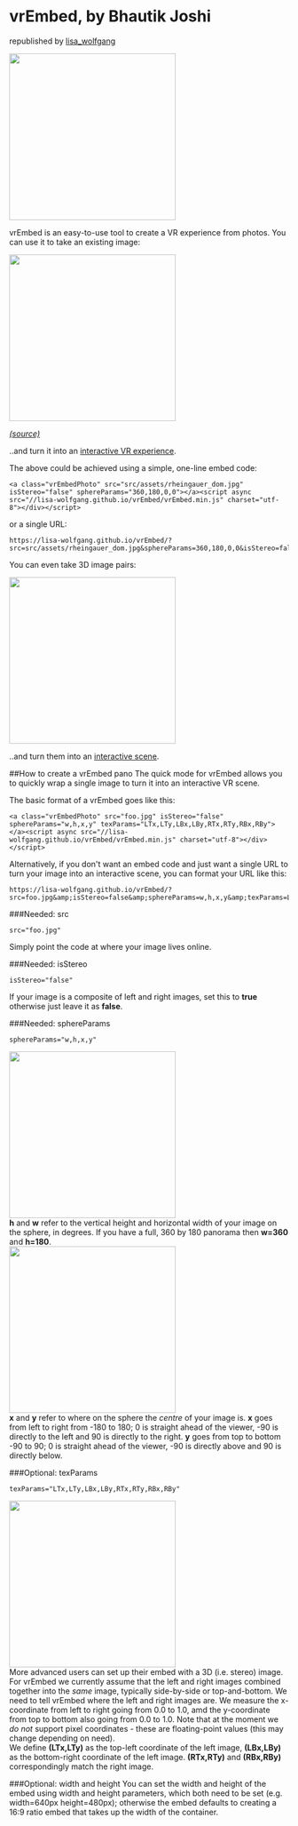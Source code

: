 # vrEmbed, by Bhautik Joshi
republished by <a href="https://scratch.mit.edu/users/lisa_wolfgang">lisa_wolfgang</a>

<img src="src/assets/vrEmbedLogo.png" width="300px">

vrEmbed is an easy-to-use tool to create a VR experience from photos. You can use it to take an existing image:

<img src="src/assets/rheingauer_dom.jpg" width=300px/>

<a href="https://commons.wikimedia.org/wiki/File:Rheingauer_Dom,_Geisenheim,_360_Panorama_(Equirectangular_projection).jpg" target="_blank"><i>(source)</i></a>

..and turn it into an <a href="https://lisa-wolfgang.github.io/vrEmbed/?src=src/assets/rheingauer_dom.jpg&sphereParams=360,180,0,0&isStereo=false">interactive VR experience</a>.

The above could be achieved using a simple, one-line embed code:
```
<a class="vrEmbedPhoto" src="src/assets/rheingauer_dom.jpg" isStereo="false" sphereParams="360,180,0,0"></a><script async src="//lisa-wolfgang.github.io/vrEmbed/vrEmbed.min.js" charset="utf-8"></div></script>
```

or a single URL:
```
https://lisa-wolfgang.github.io/vrEmbed/?src=src/assets/rheingauer_dom.jpg&sphereParams=360,180,0,0&isStereo=false
```

You can even take 3D image pairs:

<img src="src/assets/stereograph_b.jpg" width=300px/>

..and turn them into an <a href="https://lisa-wolfgang.github.io/vrEmbed/?src=src/assets/stereograph_b.jpg&sphereParams=90,90,0,0&isStereo=true&texParams=.0,.0,.5,1.,.5,.0,1.,1.">interactive scene</a>.


##How to create a vrEmbed pano
The quick mode for vrEmbed allows you to quickly wrap a single image to turn it into an interactive VR scene.

The basic format of a vrEmbed goes like this:
```
<a class="vrEmbedPhoto" src="foo.jpg" isStereo="false" sphereParams="w,h,x,y" texParams="LTx,LTy,LBx,LBy,RTx,RTy,RBx,RBy"></a><script async src="//lisa-wolfgang.github.io/vrEmbed/vrEmbed.min.js" charset="utf-8"></div></script>
```

Alternatively, if you don't want an embed code and just want a single URL to turn your image into an interactive scene, you can format your URL like this:
```
https://lisa-wolfgang.github.io/vrEmbed/?src=foo.jpg&amp;isStereo=false&amp;sphereParams=w,h,x,y&amp;texParams=LTx,LTy,LBx,LBy,RTx,RTy,RBx,RBy
```

###Needed: src
```
src="foo.jpg"
```
Simply point the code at where your image lives online.

###Needed: isStereo
```
isStereo="false"
```
If your image is a composite of left and right images, set this to <b>true</b> otherwise just leave it as <b>false</b>.

###Needed: sphereParams
```
sphereParams="w,h,x,y"
```
<div class="figure"><img src="src/assets/image_size.png" width=300px/></div>
<b>h</b> and <b>w</b> refer to the vertical height and horizontal width of your image on the sphere, in degrees. If you have a full, 360 by 180 panorama then <b>w=360</b> and <b>h=180</b>.
<div class="figure"><img src="src/assets/image_location.png" width=300px/></div>
<b>x</b> and <b>y</b> refer to where on the sphere the <i>centre</i> of your image is. <b>x</b> goes from left to right from -180 to 180; 0 is straight ahead of the viewer, -90 is directly to the left and 90 is directly to the right. <b>y</b> goes from top to bottom -90 to 90; 0 is straight ahead of the viewer, -90 is directly above and 90 is directly below.

###Optional: texParams
```
texParams="LTx,LTy,LBx,LBy,RTx,RTy,RBx,RBy"
```
<div class="figure"><img src="src/assets/stereo_image_coords.png" width=300px/></div>
More advanced users can set up their embed with a 3D (i.e. stereo) image. For vrEmbed we currently assume that the left and right images combined together into the <i>same</i> image, typically side-by-side or top-and-bottom. We need to tell vrEmbed where the left and right images are. We measure the x-coordinate from left to right going from 0.0 to 1.0, amd the y-coordinate from top to bottom also going from 0.0 to 1.0. Note that at the moment we <i>do not</i> support pixel coordinates - these are floating-point values (this may change depending on need).<br/>
We define <b>(LTx,LTy)</b> as the top-left coordinate of the left image, <b>(LBx,LBy)</b> as the bottom-right coordinate of the left image.  <b>(RTx,RTy)</b> and <b>(RBx,RBy)</b> correspondingly match the right image.

###Optional: width and height
You can set the width and height of the embed using width and height parameters, which both need to be set (e.g. width=640px height=480px); otherwise the embed defaults to creating a 16:9 ratio embed that takes up the width of the container.
